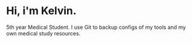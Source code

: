 <!---
- 👋 Hi, I’m @navakelvin
- 👀 I’m interested in ...
- 🌱 I’m currently learning ...
- 💞️ I’m looking to collaborate on ...
- 📫 How to reach me ...


navakelvin/navakelvin is a ✨ special ✨ repository because its `README.md` (this file) appears on your GitHub profile.
You can click the Preview link to take a look at your changes.
--->
# Hi, i'm Kelvin.

5th year Medical Student. I use Git to backup configs of my tools and my own medical study resources.
